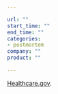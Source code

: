 ```yaml
---

url: ""
start_time: ""
end_time: ""
categories:
- postmortem
company: ""
product: ""

---
```


[Healthcare.gov](https://plus.google.com/+AndreasSchou/posts/FhWtABz7ew9).
